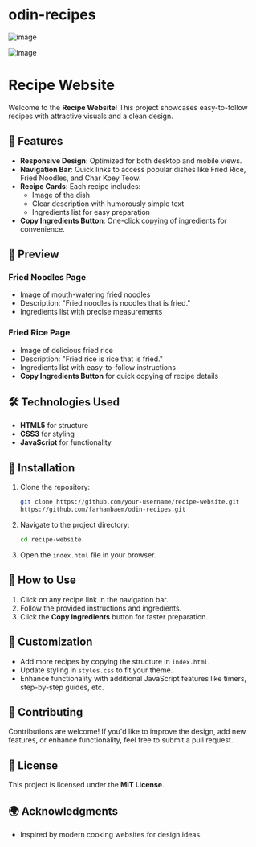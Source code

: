 # odin-recipes

![image](https://github.com/user-attachments/assets/cb553665-2c7a-4855-9a05-60982f09b30b)

![image](https://github.com/user-attachments/assets/58f442d7-27fc-4184-917c-594be10eeeae)

# Recipe Website

Welcome to the **Recipe Website**! This project showcases easy-to-follow recipes with attractive visuals and a clean design.

## 🌟 Features
- **Responsive Design**: Optimized for both desktop and mobile views.
- **Navigation Bar**: Quick links to access popular dishes like Fried Rice, Fried Noodles, and Char Koey Teow.
- **Recipe Cards**: Each recipe includes:
  - Image of the dish
  - Clear description with humorously simple text
  - Ingredients list for easy preparation
- **Copy Ingredients Button**: One-click copying of ingredients for convenience.

## 📸 Preview
### Fried Noodles Page
- Image of mouth-watering fried noodles
- Description: "Fried noodles is noodles that is fried."
- Ingredients list with precise measurements

### Fried Rice Page
- Image of delicious fried rice
- Description: "Fried rice is rice that is fried."
- Ingredients list with easy-to-follow instructions
- **Copy Ingredients Button** for quick copying of recipe details

## 🛠️ Technologies Used
- **HTML5** for structure
- **CSS3** for styling
- **JavaScript** for functionality

## 🚀 Installation
1. Clone the repository:
   ```bash
   git clone https://github.com/your-username/recipe-website.git
   https://github.com/farhanbaem/odin-recipes.git
   ```
2. Navigate to the project directory:
   ```bash
   cd recipe-website
   ```
3. Open the `index.html` file in your browser.

## 📄 How to Use
1. Click on any recipe link in the navigation bar.
2. Follow the provided instructions and ingredients.
3. Click the **Copy Ingredients** button for faster preparation.

## 🔧 Customization
- Add more recipes by copying the structure in `index.html`.
- Update styling in `styles.css` to fit your theme.
- Enhance functionality with additional JavaScript features like timers, step-by-step guides, etc.

## 🤝 Contributing
Contributions are welcome! If you'd like to improve the design, add new features, or enhance functionality, feel free to submit a pull request.

## 📜 License
This project is licensed under the **MIT License**.

## 🌍 Acknowledgments
- Inspired by modern cooking websites for design ideas.

